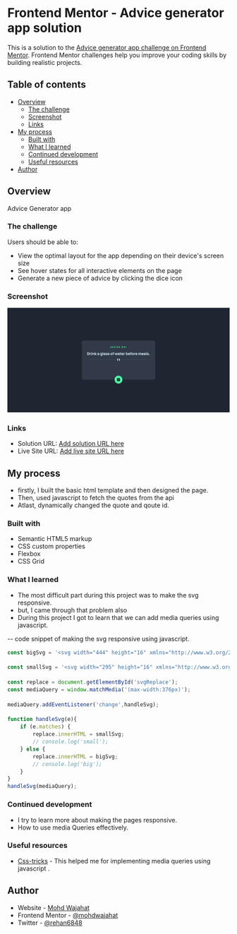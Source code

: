 # Frontend Mentor - Advice generator app solution

This is a solution to the [Advice generator app challenge on Frontend Mentor](https://www.frontendmentor.io/challenges/advice-generator-app-QdUG-13db). Frontend Mentor challenges help you improve your coding skills by building realistic projects.

## Table of contents

- [Overview](#overview)
  - [The challenge](#the-challenge)
  - [Screenshot](#screenshot)
  - [Links](#links)
- [My process](#my-process)
  - [Built with](#built-with)
  - [What I learned](#what-i-learned)
  - [Continued development](#continued-development)
  - [Useful resources](#useful-resources)
- [Author](#author)



## Overview
  Advice Generator app 
### The challenge

Users should be able to:

- View the optimal layout for the app depending on their device's screen size
- See hover states for all interactive elements on the page
- Generate a new piece of advice by clicking the dice icon

### Screenshot

![](./screenshot.png)


### Links

- Solution URL: [Add solution URL here](https://your-solution-url.com)
- Live Site URL: [Add live site URL here](https://your-live-site-url.com)

## My process

- firstly, I built the basic html template and then designed the page.
- Then, used javascript to fetch the quotes from the api
- Atlast, dynamically changed the quote and qoute id.

### Built with

- Semantic HTML5 markup
- CSS custom properties
- Flexbox
- CSS Grid


### What I learned

- The most difficult part during this project was to make the svg responsive.
- but, I came through that problem also
- During this project I got to learn that we can add media queries using javascript.

-- code snippet of making the svg responsive using javascript.

```js
const bigSvg = '<svg width="444" height="16" xmlns="http://www.w3.org/2000/svg"><g fill="none" fill-rule="evenodd"><path fill="#4F5D74" d="M0 8h196v1H0zM248 8h196v1H248z"/><g transform="translate(212)" fill="#CEE3E9"><rect width="6" height="16" rx="3"/><rect x="14" width="6" height="16" rx="3"/></g></g></svg>';

const smallSvg = '<svg width="295" height="16" xmlns="http://www.w3.org/2000/svg"><g fill="none" fill-rule="evenodd"><path fill="#4F5D74" d="M0 8h122v1H0zM173 8h122v1H173z"/><g transform="translate(138)" fill="#CEE3E9"><rect width="6" height="16" rx="3"/><rect x="14" width="6" height="16" rx="3"/></g></g></svg>';

const replace = document.getElementById('svgReplace');
const mediaQuery = window.matchMedia('(max-width:376px)');

mediaQuery.addEventListener('change',handleSvg);

function handleSvg(e){
    if (e.matches) {
        replace.innerHTML = smallSvg;
        // console.log('small');
    } else {
        replace.innerHTML = bigSvg;
        // console.log('big');
    }
}
handleSvg(mediaQuery);
```


### Continued development

- I try to learn more about making the pages responsive.
- How to use media Queries effectively.

### Useful resources

- [Css-tricks](https://css-tricks.com/working-with-javascript-media-queries/) - This helped me for implementing media queries using javascript .


## Author

- Website - [Mohd Wajahat]()
- Frontend Mentor - [@mohdwajahat](https://www.frontendmentor.io/profile/yourusername)
- Twitter - [@rehan6848](https://www.twitter.com/rehan6848)

